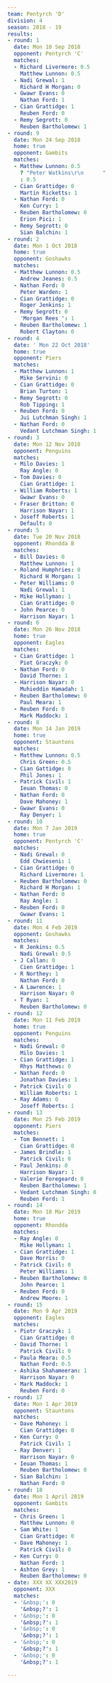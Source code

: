 ```yaml
---
team: Pentyrch 'D'
division: 4
season: 2018 - 19
results:
- round: 1
  date: Mon 10 Sep 2018
  opponent: Pentyrch 'C'
  matches:
  - Richard Livermore: 0.5
    Matthew Lunnon: 0.5
  - Nadi Grewal: 1
    Richard H Morgan: 0
  - Gwawr Evans: 0
    Nathan Ford: 1
  - Cian Grattidge: 1
    Reuben Ford: 0
  - Remy Segrott: 0
    Reuben Bartholomew: 1
- round: 9
  date: Mon 24 Sep 2018
  home: true
  opponent: Gambits
  matches:
  - Matthew Lunnon: 0.5
    ? "Peter Watkins\r\n      "
    : 0.5
  - Cian Grattidge: 0
    Martin Ricketts: 1
  - Nathan Ford: 0
    Ken Curry: 1
  - Reuben Bartholomew: 0
    Erion Pici: 1
  - Remy Segrott: 0
    Sian Balchin: 1
- round: 2
  date: Mon 1 Oct 2018
  home: true
  opponent: Goshawks
  matches:
  - Matthew Lunnon: 0.5
    Andrew Jeanes: 0.5
  - Nathan Ford: 0
    Peter Warden: 1
  - Cian Grattidge: 0
    Roger Jenkins: 1
  - Remy Segrott: 0
    'Morgan Rees ': 1
  - Reuben Bartholomew: 1
    Robert Clayton: 0
- round: 4
  date: ' Mon 22 Oct 2018'
  home: true
  opponent: Piers
  matches:
  - Matthew Lunnon: 1
    Mike Servini: 0
  - Cian Grattidge: 0
    Brian Turton: 1
  - Remy Segrott: 0
    Rob Tipping: 1
  - Reuben Ford: 0
    Jui Lutchman Singh: 1
  - Nathan Ford: 0
    Vedant Lutchman Singh: 1
- round: 3
  date: Mon 12 Nov 2018
  opponent: Penguins
  matches:
  - Milo Davies: 1
    Ray Angle: 0
  - Tom Davies: 0
    Cian Grattidge: 1
  - William Roberts: 1
    Gwawr Evans: 0
  - Fraser Britton: 0
    Harrison Nayar: 1
  - Joseff Roberts: 1
    Default: 0
- round: 5
  date: Tue 20 Nov 2018
  opponent: Rhondda B
  matches:
  - Bill Davies: 0
    Matthew Lunnon: 1
  - Roland Humphries: 0
    Richard H Morgan: 1
  - Peter Williams: 0
    Nadi Grewal: 1
  - Mike Hollyman: 1
    Cian Grattidge: 0
  - John Pearce: 0
    Harrison Nayar: 1
- round: 6
  date: Mon 26 Nov 2018
  home: true
  opponent: Eagles
  matches:
  - Cian Grattidge: 1
    Piot Graczyk: 0
  - Nathan Ford: 0
    David Thorne: 1
  - Harrison Nayar: 0
    Muhieddin Hamadah: 1
  - Reuben Bartholomew: 0
    Paul Meara: 1
  - Reuben Ford: 0
    Mark Maddock: 1
- round: 8
  date: Mon 14 Jan 2019
  home: true
  opponent: Stauntons
  matches:
  - Matthew Lunnon: 0.5
    Chris Green: 0.5
  - Cian Gattidge: 0
    Phil Jones: 1
  - Patrick Civil: 1
    Ieuan Thomas: 0
  - Nathan Ford: 0
    Dave Mahoney: 1
  - Gwawr Evans: 0
    Ray Denyer: 1
- round: 10
  date: Mon 7 Jan 2019
  home: true
  opponent: Pentyrch 'C'
  matches:
  - Nadi Grewal: 0
    Edd Chwieseni: 1
  - Cian Grattidge: 0
    Richard Livermore: 1
  - Reuben Bartholomew: 0
    Richard H Morgan: 1
  - Nathan Ford: 0
    Ray Angle: 1
  - Reuben Ford: 0
    Gwawr Evans: 1
- round: 11
  date: Mon 4 Feb 2019
  opponent: Goshawks
  matches:
  - R Jenkins: 0.5
    Nadi Grewal: 0.5
  - J Callan: 0
    Cien Grattidge: 1
  - R Northey: 1
    Nathan Ford: 0
  - A Lawrence: 1
    Harrison Nayar: 0
  - T Ryan: 1
    Reuben Bartholomew: 0
- round: 12
  date: Mon 11 Feb 2019
  home: true
  opponent: Penguins
  matches:
  - Nadi Grewal: 0
    Milo Davies: 1
  - Cian Grattidge: 1
    Rhys Matthews: 0
  - Nathan Ford: 0
    Jonathan Davies: 1
  - Patrick Civil: 0
    William Roberts: 1
  - Ray Adams: 0
    Joseff Roberts: 1
- round: 13
  date: Mon 25 Feb 2019
  opponent: Piers
  matches:
  - Tom Bennett: 1
    Cian Grattidge: 0
  - James Brindle: 1
    Patrick Civil: 0
  - Paul Jenkins: 0
    Harrison Nayar: 1
  - Valerie Foregeard: 0
    Reuben Bartholomew: 1
  - Vedant Lutchman Singh: 0
    Reuben Ford: 1
- round: 14
  date: Mon 18 Mar 2019
  home: true
  opponent: Rhondda
  matches:
  - Ray Angle: 0
    Mike Hollyman: 1
  - Cian Grattidge: 1
    Dave Morris: 0
  - Patrick Civil: 0
    Peter Williams: 1
  - Reuben Bartholomew: 0
    John Pearce: 1
  - Reuben Ford: 0
    Andrew Moore: 1
- round: 15
  date: Mon 9 Apr 2019
  opponent: Eagles
  matches:
  - Piotr Graczyk: 1
    Cian Grattidge: 0
  - David Thorne: 1
    Patrick Civil: 0
  - Paula Meara: 0.5
    Nathan Ford: 0.5
  - Ashika Shahameeran: 1
    Harrison Nayar: 0
  - Mark Maddock: 1
    Reuben Ford: 0
- round: 17
  date: Mon 1 Apr 2019
  opponent: Stauntons
  matches:
  - Dave Mahoney: 1
    Cian Grattidge: 0
  - Ken Curry: 0
    Patrick Civil: 1
  - Ray Denver: 1
    Harrison Nayar: 0
  - Ieuan Thomas: 1
    Reuben Bartholomew: 0
  - Sian Balchin: 1
    Nathan Ford: 0
- round: 18
  date: Mon 1 April 2019
  opponent: Gambits
  matches:
  - Chris Green: 1
    Matthew Lunnon: 0
  - Sam White: 1
    Cian Grattidge: 0
  - Dave Mahoney: 1
    Patrick Civil: 0
  - Ken Curry: 0
    Nathan Ford: 1
  - Ashton Grey: 1
    Reuben Bartholomew: 0
- date: XXX XX XXX2019
  opponent: XXX
  matches:
  - '&nbsp;': 0
    '&nbsp;?': 1
  - '&nbsp;': 0
    '&nbsp;?': 1
  - '&nbsp;': 0
    '&nbsp;?': 1
  - '&nbsp;': 0
    '&nbsp;?': 1
  - '&nbsp;': 0
    '&nbsp;?': 1

---
```

